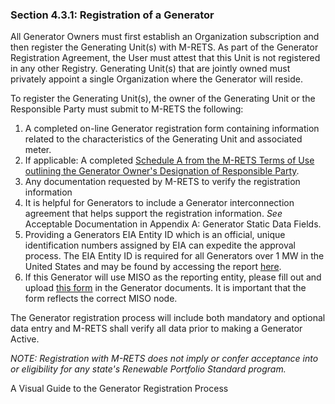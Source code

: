 ### Section 4.3.1: Registration of a Generator

All Generator Owners must first establish an Organization subscription and then register the Generating Unit(s) with M-RETS. As part of the Generator Registration Agreement, the User must attest that this Unit is not registered in any other Registry. Generating Unit(s) that are jointly owned must privately appoint a single Organization where the Generator will reside.

To register the Generating Unit(s), the owner of the Generating Unit or the Responsible Party must submit to M-RETS the following:

1. A completed on-line Generator registration form containing information related to the characteristics of the Generating Unit and associated meter.
2. If applicable: A completed [Schedule A from the M-RETS Terms of Use outlining the Generator Owner&#39;s Designation of Responsible Party](https://www.mrets.org/wp-content/uploads/2017/12/MRETS-Schedule-A-Modified-12-28-2017.pdf).
3. Any documentation requested by M-RETS to verify the registration information
  1. It is helpful for Generators to include a Generator interconnection agreement that helps support the registration information. _See_ Acceptable Documentation in Appendix A: Generator Static Data Fields.
  2. Providing a Generators EIA Entity ID which is an official, unique identification numbers assigned by EIA can expedite the approval process. The EIA Entity ID is required for all Generators over 1 MW in the United States and may be found by accessing the report [here](https://www.eia.gov/electricity/data/eia860M/).
4. If this Generator will use MISO as the reporting entity, please fill out and upload [this form](https://www.mrets.org/wp-content/uploads/2018/03/M-RETS-MISO-DATA-RELEASE-2-9-2018213.pdf) in the Generator documents. It is important that the form reflects the correct MISO node.

The Generator registration process will include both mandatory and optional data entry and M-RETS shall verify all data prior to making a Generator Active.

_NOTE: Registration with M-RETS does not imply or confer acceptance into or eligibility for any state&#39;s Renewable Portfolio Standard program._

A Visual Guide to the Generator Registration Process
